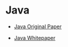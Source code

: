 # Java

* [Java Original Paper](https://pdfs.semanticscholar.org/ee07/8894734c70589cb9653e2169a4342ae02355.pdf)

* [Java Whitepaper](http://www.stroustrup.com/1995_Java_whitepaper.pdf)
